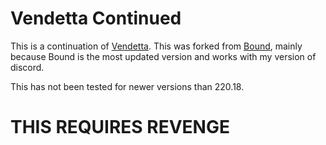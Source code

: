 # Vendetta Continued
This is a continuation of [Vendetta](https://www.github.com/vendetta-mod/vendetta). This was forked from [Bound](https://www.github.com/bound-mod/bound), mainly because Bound is the most updated version and works with my version of discord.

This has not been tested for newer versions than 220.18.

# THIS REQUIRES REVENGE
